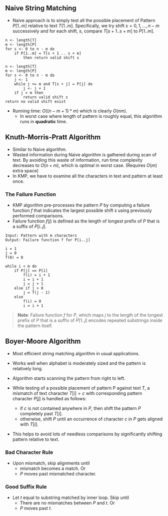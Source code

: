 ## Naive String Matching

- Naive approach is to simply test all the possible placement of Pattern $P[1..m]$ relative to text $T[1..m]$. Specifically, we try shift $s = 0, 1, …, n - m$ successively and for each shift, s, compare $T[s + 1..s + m]$ to $P[1..m]$.

```Pseudoalgorithm
n <- length[T]
m <- length[P]
for s <- 0 to n - m do
	if P[1..m] = T[s + 1 .. s + m]
		then return valid shift s
```

```Pseudoalgorithm
n <- length[T]
m <- length[P]
for s <- 0 to n - m do
	j <- 1
	while j <= m and T[s + j] = P[j] do
		j <- j + 1
	if j > m then
		return valid shift s
return no valid shift exist
```

- Running time: $O((n - m + 1)*m)$ which is clearly $O(nm)$.
	- In worst case where length of pattern is roughly equal, this algorithm runs in **quadratic** time.

## Knuth-Morris-Pratt Algorithm

- Similar to Naive algorithm.
- Wasted information during Naive algorithm is gathered during scan of text. By avoiding this waste of information, run time complexity decreases to $O(n + m)$, which is optimal in worst case. (Requires $O(m)$ extra space)
- In KMP, we have to examine all the characters in text and pattern at least once.

### The Failure Function

- KMP algorithm pre-processes the pattern $P$ by computing a failure function $f$ that indicates the largest possible shift $s$ using previously performed comparisons.
- Failure function $f(j)$ is defined as the length of longest prefix of $P$ that is a suffix of $P[i..j]$.

```Pseudoalgorithm
Input: Pattern with m characters
Output: Failure function f for P[i..j]

i = 1
j = 0
f(0) = 0

while i < m do
	if P[j] == P[i]
		f(i) = i + 1
		i = i + 1
		j = j + 1
	else if j > 0
		j = f(j - 1)
	else
		f(i) = 0
		i = i + 1
```

> **Note**: Failure function $f$ for $P$, which maps $j$ to the length of the longest prefix of $P$ that is a suffix of $P[1..j]$ encodes repeated substrings inside the pattern itself.

## Boyer-Moore Algorithm

- Most efficient string matching algorithm in usual applications.
- Works well when alphabet is moderately sized and the pattern is relatively long.

- Algorithm starts scanning the pattern from right to left.
- While testing of a possible placement of pattern P against text T, a mismatch of text character $T[i] = c$ with corresponding pattern character $P[j]$ is handled as follows:
	- if $c$ is not contained anywhere in $P$, then shift the pattern $P$ completely past $T[i]$.
	- otherwise, shift $P$ until an occurrence of character $c$ in $P$ gets aligned with $T[i]$.
- This helps to avoid lots of needless comparisons by significantly shifting pattern relative to text.

### Bad Character Rule

- Upon mismatch, skip alignments until
	- mismatch becomes a match. Or
	- $P$ moves past mismatched character.

### Good Suffix Rule

- Let $t$ equal to substring matched by inner loop. Skip until
	- There are no mismatches between $P$ and $t$. Or
	- $P$ moves past $t$.
